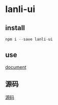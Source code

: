 # lanli-ui


## install
```js
npm i --save lanli-ui
```

##  use
 [document](https://slailcp.github.io/lanli-ui/index.html)

## 源码
 [源码](https://github.com/slailcp/lanli-ui)